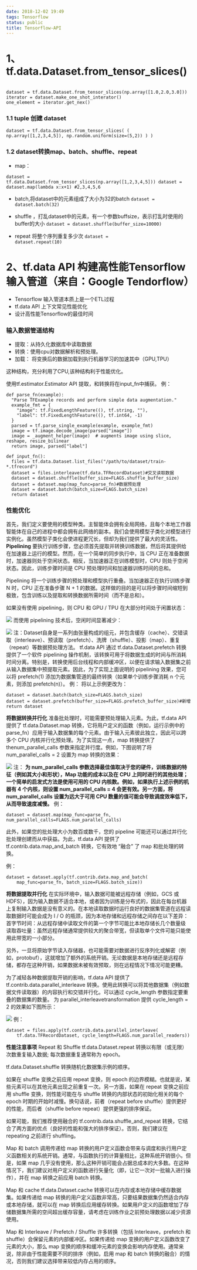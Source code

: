 ```yaml
---
date: 2018-12-02 19:49
tags: Tensorflow
status: public
title: Tensorflow-API
---
```


# 1、tf.data.Dataset.from_tensor_slices()
<code>
dataset = tf.data.Dataset.from_tensor_slices(np.array([1.0,2.0,3.0]))
iterator = dataset.make_one_shot_interator()
one_element = iterator.get_nex()
</code>


### 1.1 tuple 创建 dataset
<code>dataset = tf.data.Dataset.from_tensor_slices(
    (
        np.array([1,2,3,4,5]),
        np.random.uniform(size=(5,2))
    )
)</code>


### 1.2 dataset转换map、batch、shuffle、repeat
+ map：

<code>dataset = tf.data.Dataset.from_tensor_slices(np.array([1,2,3,4,5]))
dataset = dataset.map(lambda x:x+1) #2,3,4,5,6</code>

+ batch,将dataset中的元素组成了大小为32的batch
<code>dataset = dataset.batch(32)</code>

+ shuffle ，打乱dataset中的元素，有一个参数buffsize，表示打乱时使用的buffer的大小
<code>dataset = dataset.shuffle(buffer_size=10000)</code>

+ repeat 将整个序列重复多少次
<code>dataset = dataset.repeat(10)</code>

# 2、tf.data API 构建高性能Tensorflow输入管道（来自：Google Tendorflow）
+ Tensorflow 输入管道本质上是一个ETL过程
+ tf.data API 上下文常见性能优化
+ 设计高性能Tensorflow的最佳时间
### 输入数据管道结构
* 提取：从持久化数据库中读取数据
* 转换：使用cpu对数据解析和预处理。
* 加载： 将变换后的数据加载到执行机器学习的加速其中（GPU,TPU）

这种结构，充分利用了CPU,该种结构利于性能优化。

使用tf.estimator.Estimator API 提取，和转换将在input_fn中捕获。
例：
```
def parse_fn(example):
  "Parse TFExample records and perform simple data augmentation."
  example_fmt = {
    "image": tf.FixedLengthFeature((), tf.string, ""),
    "label": tf.FixedLengthFeature((), tf.int64, -1)
  }
  parsed = tf.parse_single_example(example, example_fmt)
  image = tf.image.decode_image(parsed["image"])
  image = _augment_helper(image)  # augments image using slice, reshape, resize_bilinear
  return image, parsed["label"]

def input_fn():
  files = tf.data.Dataset.list_files("/path/to/dataset/train-*.tfrecord")
  dataset = files.interleave(tf.data.TFRecordDataset)#交叉读取数据
  dataset = dataset.shuffle(buffer_size=FLAGS.shuffle_buffer_size)
  dataset = dataset.map(map_func=parse_fn)#数据预处理
  dataset = dataset.batch(batch_size=FLAGS.batch_size)
  return dataset
```
### 性能优化
首先，我们定义要使用的模型种类。主智能体会拥有全局网络，且每个本地工作器智能体在自己的进程中都会拥有此网络的副本。我们会使用模型子类化对模型进行实例化。虽然模型子类化会使进程更冗长，但却为我们提供了最大的灵活性。
**Pipelining**
要执行训练步骤，您必须首先提取并转换训练数据，然后将其提供给在加速器上运行的模型。然而，在一个简单的同步执行中，当 CPU 正在准备数据时，加速器则处于空闲状态。相反，当加速器正在训练模型时，CPU 则处于空闲状态。因此，训练步骤时间是 CPU 预处理时间和加速器训练时间的总和。

Pipelining 将一个训练步骤的预处理和模型执行重叠。当加速器正在执行训练步骤 N 时，CPU 正在准备步骤 N + 1 的数据。这样做的目的是可以将步骤时间缩短到极致，包含训练以及提取和转换数据所需时间（而不是总和）。

如果没有使用 pipelining，则 CPU 和 GPU / TPU 在大部分时间处于闲置状态：

![](./_image/2019-01-11-13-24-04.jpg)
而使用 pipelining 技术后，空闲时间显著减少：


![](./_image/2019-01-11-13-24-20.jpg)
注：Dataset自身是一系列由张量构成的组元，并包含缓存（cache）、交错读取（interleave）、预读取（prefetch）、洗牌（shuffle）、投影（map）、重复（repeat）等数据预处理方法。
tf.data API 通过 tf.data.Dataset.prefetch 转换提供了一个软件 pipelining 操作机制，该转换可用于将数据生成的时间与所消耗时间分离。特别是，转换使用后台线程和内部缓冲区，以便在请求输入数据集之前从输入数据集中预提取元素。因此，为了实现上面说明的 pipelining 效果，您可以将 prefetch(1) 添加为数据集管道的最终转换（如果单个训练步骤消耗 n 个元素，则添加 prefetch(n)）。
例：
将以上示例更改为：
```
dataset = dataset.batch(batch_size=FLAGS.batch_size)
dataset = dataset.prefetch(buffer_size=FLAGS.prefetch_buffer_size)#新增
return dataset
```

**将数据转换并行化**
准备批处理时，可能需要预处理输入元素。为此，tf.data API 提供了 tf.data.Dataset.map 转换，它将用户定义的函数（例如，运行示例中的 parse_fn）应用于输入数据集的每个元素。由于输入元素彼此独立，因此可以跨多个 CPU 内核并行化预处理。为了实现这一点，map 转换提供了 thenum_parallel_calls 参数来指定并行度。例如，下图说明了将 num_parallel_calls = 2 设置为 map 转换的效果：

![](./_image/2019-01-11-13-30-51.jpg)
注：
**为 num_parallel_calls 参数选择最佳值取决于您的硬件，训练数据的特征（例如其大小和形状），Map 功能的成本以及在 CPU 上同时进行的其他处理；一个简单的启发式方法是使用可用的 CPU 内核数。例如，如果执行上述示例的机器有 4 个内核，则设置 num_parallel_calls = 4 会更有效。另一方面，将 num_parallel_calls 设置为远大于可用 CPU 数量的值可能会导致调度效率低下，从而导致速度减慢。**
例：
```
dataset = dataset.map(map_func=parse_fn, num_parallel_calls=FLAGS.num_parallel_calls)
```

此外，如果您的批处理大小为数百或数千，您的 pipeline 可能还可以通过并行化批处理创建而从中获益。为此，tf.data API 提供了 tf.contrib.data.map_and_batch 转换，它有效地 “融合” 了 map 和批处理的转换。

例：
```
dataset = dataset.apply(tf.contrib.data.map_and_batch(
    map_func=parse_fn, batch_size=FLAGS.batch_size))
```
**将数据提取并行化**
在实际环境中，输入数据可能被远程存储（例如，GCS 或 HDFS），因为输入数据不适合本地，或者因为训练是分布式的，因此在每台机器上复制输入数据是没有意义的。在本地读取数据时运行良好的数据集管道在远程读取数据时可能会成为 I / O 的瓶颈，因为本地存储和远程存储之间存在以下差异：
首字节时间：从远程存储中读取文件的第一个字节可能比本地存储长几个数量级
读取吞吐量：虽然远程存储通常提供较大的聚合带宽，但读取单个文件可能只能使用此带宽的一小部分。

另外，一旦将原始字节读入存储器，也可能需要对数据进行反序列化或解密（例如，protobuf），这就增加了额外的系统开销。无论数据是本地存储还是远程存储，都存在这种开销，如果数据未被有效预取，则在远程情况下情况可能更糟。

为了减轻各种数据提取开销的影响，tf.data API 提供了 tf.contrib.data.parallel_interleave 转换。使用此转换可以将其他数据集（例如数据文件读取器）的内容执行和交错并行化。可以通过 cycle_length 参数指定要重叠的数据集的数量。
为 parallel_interleavetransformation 提供 cycle_length = 2 的效果如下图所示：

![](./_image/2019-01-11-13-36-57.jpg)
例：
```
dataset = files.apply(tf.contrib.data.parallel_interleave(
    tf.data.TFRecordDataset, cycle_length=FLAGS.num_parallel_readers))
```
**性能注意事项**
Repeat 和 Shuffle 
tf.data.Dataset.repeat 转换以有限（或无限）次数重复输入数据; 每次数据重复通常称为 epoch。 

tf.data.Dataset.shuffle 转换随机化数据集示例的顺序。

如果在 shuffle 变换之前应用 repeat 变换，则 epoch 的边界模糊。也就是说，某些元素可以在其他元素出现之前重复一次。另一方面，如果在 repeat 变换之前应用 shuffle 变换，则性能可能在与 shuffle 转换的内部状态的初始化相关的每个 epoch 时期的开始时减慢。换句话说，前者（repeat before shuffle）提供更好的性能，而后者（shuffle before repeat）提供更强的排序保证。

如果可能，我们推荐使用融合的 tf.contrib.data.shuffle_and_repeat 转换，它结合了两方面的优点（良好的性能和强大的排序保证）。否则，我们建议在 repeating 之前进行 shuffling。

Map 和 batch
调用传递给 map 转换的用户定义函数会带来与调度和执行用户定义函数相关的系统开销。通常，与函数执行的计算量相比，这种系统开销很小。但是，如果 map 几乎没有使用，那么这种开销可能会占据总成本的大多数。在这种情况下，我们建议对用户定义的函数进行矢量化（即，让它一次对一批输入进行操作），并在 map 转换之前应用 batch 转换。

Map 和 cache
tf.data.Dataset.cache 转换可以在内存或本地存储中缓存数据集。如果传递给 map 转换的用户定义函数非常高，只要结果数据集仍然适合内存或本地存储，就可以在 map 转换后应用缓存转换。如果用户定义的函数增加了存储数据集所需的空间超出缓存容量，请考虑在训练作业之前预处理数据以减少资源使用。

Map 和 Interleave / Prefetch / Shuffle
许多转换（包括 Interleave，prefetch 和 shuffle）会保留元素的内部缓冲区。如果传递给 map 变换的用户定义函数改变了元素的大小，那么 map 变换的顺序和缓冲元素的变换会影响内存使用。通常来说，除非由于性能需要不同的排序（例如，启用 map 和 batch 转换的融合）的情况，否则我们建议选择带来较低内存占用的顺序。








